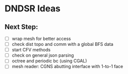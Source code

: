 # DNDSR Ideas

## Next Step:

- [ ] wrap mesh for better access
- [ ] check dist topo and comm with a global BFS data
- [ ] start CFV methods
- [ ] check on general json parsing
- [ ] octree and periodic bc (using CGAL)
- [ ] mesh reader: CGNS abutting interface with 1-to-1 face
